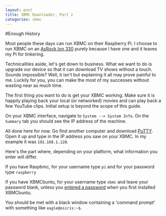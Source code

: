 ```yaml
---
layout: post
title: XBMC Downloader, Part 2
categories: xbmc
---
```


#Enough History

Most people these days can run XBMC on their Raspberry Pi. I choose to run XBMC on an [AsRock Ion 330](http://www.asrock.com/nettop/spec/ion%20330.asp) purely because I have one and it leaves my Pi for tinkering.

Technicalities aside, let's get down to business. What we want to do is upgrade our device so that it can download TV shows without a touch. Sounds impossible? Well, it isn't but explaining it all may prove painful to me. Luckily for you, you can make the most of my successes without wasting near as much time.

The first thing you want to do is get your XBMC working. Make sure it is happily playing back your local (or networked) movies and can play back a few YouTube clips. Initial setup is beyond the scope of this guide.

On your XBMC interface, navigate to `System --> System Info`. On the `Summary` tab you should see the IP address of the machine.

All done here for now. Go find another computer and download [PuTTY](http://www.chiark.greenend.org.uk/~sgtatham/putty/download.html). Open it up and type in the IP address you saw on your XBMC. In my example it was `192.168.1.120`.

Here's the part where, depending on your platform, what information you enter will differ.

If you have Raspbmc, for your username type `pi` and for your password type `raspberry`

If you have XBMCbuntu, for your username type `xbmc` and leave your password blank, unless you [entered a password](http://wiki.xbmc.org/index.php?title=XBMCbuntu/FAQ#How_can_I_transfer_files_to.2Ffrom_XBMCbuntu.3F) when you first installed XBMCbuntu.

You should be met with a black window containing a 'command prompt' with something like `eagle@osiris:~$`.
